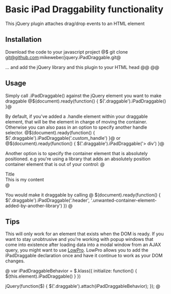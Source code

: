 Basic iPad Draggability functionality
=====================================

This jQuery plugin attaches drag/drop events to an HTML element

Installation
------------
Download the code to your javascript project
@$ git clone git@github.com:mikeweber/jquery.iPadDraggable.git@

... and add the jQuery library and this plugin to your HTML head
@<script type="text/javascript" src="https://ajax.googleapis.com/ajax/libs/jquery/1.5.0/jquery.min.js"></script>@
@<script type="text/javascript" src="/javascripts/iPadDraggable/jquery.iPadDraggable.js"></script>@

Usage
-----
Simply call .iPadDraggable() against the jQuery element you want to make draggable
@$(document).ready(function() { $('.draggable').iPadDraggable() }@

By default, if you've added a .handle element within your draggable element, that will be the element in charge of moving
the container. Otherwise you can also pass in an option to specify another handle selector.
@$(document).ready(function() { $('.draggable').iPadDraggable('.custom_handle') }@
or
@$(document).ready(function() { $('.draggable').iPadDraggable('> div') }@

Another option is to specify the container element that is absolutely positioned. e.g you're using a library
that adds an absolutely position container element that is out of your control:
@
  <div id="container" class="unwanted-container-element-added-by-another-library">
    <div class="draggable">
      <div class="header">Title</div>
      <div class="body">This is my content</div>
    </div>
  </div>
@

You would make it draggable by calling
@
  $(document).ready(function() {
    $('.draggable').iPadDraggable('.header', '.unwanted-container-element-added-by-another-library')
  })
@

Tips
----
This will only work for an element that exists when the DOM is ready. If you want to stay unobtrusive and you're working with
popup windows that come into existence after loading data into a modal window from an AJAX query, you might want to use
[LowPro](https://github.com/danwrong/low-pro-for-jquery). LowPro allows you to add the iPadDraggable declaration once and
have it continue to work as your DOM changes.

@
var iPadDraggableBehavior = $.klass({
  initialize: function() {
    $(this.element).iPadDraggable()
  }
})

jQuery(function($) {
  $('.draggable').attach(iPadDraggableBehavior);
});
@
